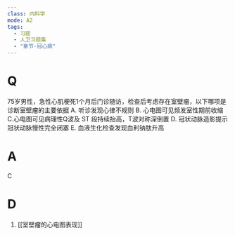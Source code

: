 ```yaml
---
class: 内科学
mode: A2
tags:
  - 习题
  - 人卫习题集
  - "章节-冠心病"
---
```


# Q
75岁男性，急性心肌梗死1个月后门诊随访，检查后考虑存在室壁瘤，以下哪项是诊断室壁瘤的主要依据
A. 听诊发现心律不规则
B. 心电图可见频发室性期前收缩
C.心电图可见病理性Q波及 ST 段持续抬高，T波对称深倒置
D. 冠状动脉造影提示冠状动脉慢性完全闭塞
E. 血液生化检查发现血利钠肽升高
# A
C
# D
1. [[室壁瘤的心电图表现]]